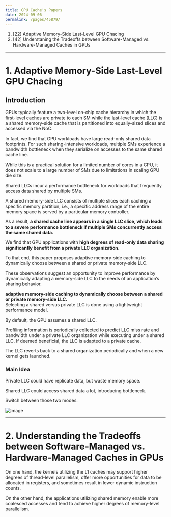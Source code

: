 ```yaml
---
title: GPU Cache's Papers
date: 2024-09-06
permalink: /pages/45879/
---
```


1. [22] Adaptive Memory-Side Last-Level GPU Chacing
2. [42] Understaning the Tradeoffs between Software-Managed vs. Hardware-Managed Caches in GPUs


---
# 1. Adaptive Memory-Side Last-Level GPU Chacing
## Introduction

GPUs typically feature a two-level on-chip cache hierarchy in which the first-level caches are private to each SM while the last-level cache (LLC) is a shared memory-side cache that is partitioned into
equally-sized slices and accessed via the NoC.

In fact, we find that GPU workloads have large read-only shared data footprints. For such sharing-intensive workloads, multiple SMs experience a bandwidth bottleneck when
they serialize on accesses to the same shared cache line.

While this is a practical solution for a limited number of cores in a CPU, it does not scale to a large number of SMs due to limitations in scaling GPU die size.

Shared LLCs incur a performance bottleneck for workloads that frequently access data shared by multiple SMs.

A shared memory-side LLC consists of multiple slices each caching a specific memory partition, i.e., a specific address range of the entire memory space is served by a particular
memory controller.

As a result, **a shared cache line appears in a single LLC slice, which leads to a severe performance bottleneck if multiple SMs concurrently access the same shared data.**

We find that GPU applications with **high degrees of read-only data sharing significantly benefit from a private LLC organization.**

To that end, this paper proposes adaptive memory-side caching to dynamically choose between a shared or private memory-side LLC.

These observations suggest an opportunity to improve performance by dynamically adapting a memory-side LLC to the needs of an application’s sharing behavior.

**adaptive memory-side caching to dynamically choose between a shared or private memory-side LLC.** \
Selecting a shared versus private LLC is done using a lightweight performance model.

By default, the GPU assumes a shared LLC.

Profiling information is periodically collected to predict LLC miss rate and bandwidth under a private LLC organization while executing under a shared LLC. If deemed beneficial, the LLC is adapted to
a private cache.

The LLC reverts back to a shared organization periodically and when a new kernel gets launched.

### Main Idea

Private LLC could have replicate data, but waste memory space.

Shared LLC could access shared data a lot, introducing bottleneck.

Switch between those two modes.

![image](https://github.com/user-attachments/assets/8138dd9c-12e8-430d-8c65-43cae6d84a53)

---
# 2. Understanding the Tradeoffs between Software-Managed vs. Hardware-Managed Caches in GPUs

On one hand, the kernels utilizing the L1 caches may support higher degrees of thread-level parallelism, offer more opportunities for data to be 
allocated in registers, and sometimes result in lower dynamic instruction counts.

On the other hand, the applications utilizing shared memory enable more coalesced accesses and tend to achieve higher degrees of memory-level parallelism.

